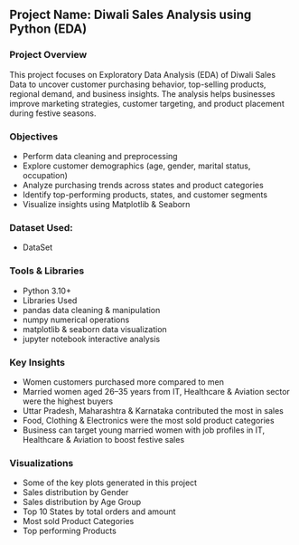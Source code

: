 
## Project Name:  Diwali Sales Analysis using Python (EDA)
### Project Overview

This project focuses on Exploratory Data Analysis (EDA) of Diwali Sales Data to uncover customer purchasing behavior, top-selling products, regional demand, and business insights.
The analysis helps businesses improve marketing strategies, customer targeting, and product placement during festive seasons.
### Objectives

- Perform data cleaning and preprocessing
- Explore customer demographics (age, gender, marital status, occupation)
- Analyze purchasing trends across states and product categories
- Identify top-performing products, states, and customer segments
- Visualize insights using Matplotlib & Seaborn
### Dataset Used:
 - <a herf="https://github.com/Srikath-hub/Diwali-Sales-Analysis/blob/main/Diwali%20Sales%20Data.csv">DataSet</a>
### Tools & Libraries
- Python 3.10+
- Libraries Used
- pandas data cleaning & manipulation
- numpy numerical operations
- matplotlib & seaborn data visualization
- jupyter notebook  interactive analysis

### Key Insights

- Women customers purchased more compared to men
- Married women aged 26–35 years from IT, Healthcare & Aviation sector were the highest buyers
- Uttar Pradesh, Maharashtra & Karnataka contributed the most in sales
- Food, Clothing & Electronics were the most sold product categories
- Business can target young married women with job profiles in IT, Healthcare & Aviation to boost festive sales
### Visualizations

- Some of the key plots generated in this project
- Sales distribution by Gender
- Sales distribution by Age Group
- Top 10 States by total orders and amount
- Most sold Product Categories
- Top performing Products
